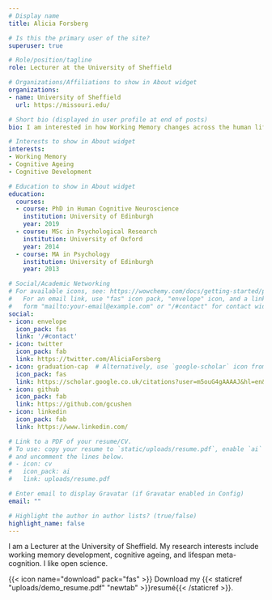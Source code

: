 ```yaml
---
# Display name
title: Alicia Forsberg

# Is this the primary user of the site?
superuser: true

# Role/position/tagline
role: Lecturer at the University of Sheffield

# Organizations/Affiliations to show in About widget
organizations:
- name: University of Sheffield
  url: https://missouri.edu/

# Short bio (displayed in user profile at end of posts)
bio: I am interested in how Working Memory changes across the human lifespan

# Interests to show in About widget
interests:
- Working Memory
- Cognitive Ageing
- Cognitive Development

# Education to show in About widget
education:
  courses:
  - course: PhD in Human Cognitive Neuroscience
    institution: University of Edinburgh
    year: 2019
  - course: MSc in Psychological Research
    institution: University of Oxford
    year: 2014
  - course: MA in Psychology
    institution: University of Edinburgh
    year: 2013

# Social/Academic Networking
# For available icons, see: https://wowchemy.com/docs/getting-started/page-builder/#icons
#   For an email link, use "fas" icon pack, "envelope" icon, and a link in the
#   form "mailto:your-email@example.com" or "/#contact" for contact widget.
social:
- icon: envelope
  icon_pack: fas
  link: '/#contact'
- icon: twitter
  icon_pack: fab
  link: https://twitter.com/AliciaForsberg
- icon: graduation-cap  # Alternatively, use `google-scholar` icon from `ai` icon pack
  icon_pack: fas
  link: https://scholar.google.co.uk/citations?user=m5ouG4gAAAAJ&hl=en&oi=ao
- icon: github
  icon_pack: fab
  link: https://github.com/gcushen
- icon: linkedin
  icon_pack: fab
  link: https://www.linkedin.com/

# Link to a PDF of your resume/CV.
# To use: copy your resume to `static/uploads/resume.pdf`, enable `ai` icons in `params.toml`, 
# and uncomment the lines below.
# - icon: cv
#   icon_pack: ai
#   link: uploads/resume.pdf

# Enter email to display Gravatar (if Gravatar enabled in Config)
email: ""

# Highlight the author in author lists? (true/false)
highlight_name: false
---
```


I am a Lecturer at the University of Sheffield. My research interests include working memory development, cognitive ageing, and lifespan meta-cognition. I like open science. 

{{< icon name="download" pack="fas" >}} Download my {{< staticref "uploads/demo_resume.pdf" "newtab" >}}resumé{{< /staticref >}}.
